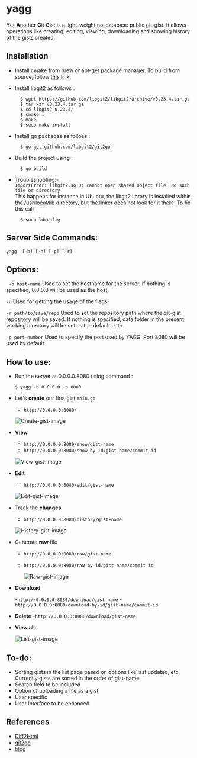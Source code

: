 # yagg

**Y**et **A**nother **G**it **G**ist is a light-weight no-database public git-gist. It allows operations like creating, editing, viewing, downloading and showing history of the gists created.

## Installation


- Install cmake from brew or apt-get package manager. To build from source, follow [this](https://cmake.org/install/) link

- Install libgit2 as follows :
    ```
      $ wget https://github.com/libgit2/libgit2/archive/v0.23.4.tar.gz
      $ tar xzf v0.23.4.tar.gz
      $ cd libgit2-0.23.4/
      $ cmake .
      $ make
      $ sudo make install
    ```

- Install go packages as folloes :
    ```
      $ go get github.com/libgit2/git2go
    ```

- Build the project using :
    ```
      $ go build
    ```


- Troubleshooting:-  
    ```ImportError: libgit2.so.0: cannot open shared object file: No such file or directory```  
         This happens for instance in Ubuntu, the libgit2 library is installed within the /usr/local/lib directory, but the linker does not look for it there.
         To fix this call
    ```
      $ sudo ldconfig
    ```

## Server Side Commands:

```
yagg  [-b] [-h] [-p] [-r]
```

## Options:


``` -b host-name```
    Used to set the hostname for the server. If nothing is specified, 0.0.0.0 will be used as the host.

``` -h ```
    Used for getting the usage of the flags.

``` -r path/to/save/repo ```
     Used to set the repository path where the git-gist repository will be saved. If nothing is specified, data folder in the present working directory will be set as the default path.

``` -p port-number ```
     Used to specify the port used by YAGG. Port 8080 will be used by default.

## How to use:

- Run the server at 0.0.0.0:8080 using command :

  ```
  $ yagg -b 0.0.0.0 -p 8080
  ```

- Let's **create** our first gist ``` main.go ```

    - ```http://0.0.0.0:8080/```

    ![Create-gist-image](https://github.com/gophergala2016/yagg/blob/master/images/create_gist.png "create")

- **View** 
    
    - ```http://0.0.0.0:8080/show/gist-name```
    - ```http://0.0.0.0:8080/show-by-id/gist-name/commit-id```

    ![View-gist-image](https://github.com/gophergala2016/yagg/blob/master/images/view_gist.png "view")

- **Edit**
    
    - ```http://0.0.0.0:8080/edit/gist-name```

    ![Edit-gist-image](https://github.com/gophergala2016/yagg/blob/master/images/edit_gist.png "edit")

- Track the **changes** 
    
    - ```http://0.0.0.0:8080/history/gist-name```

    ![History-gist-image](https://github.com/gophergala2016/yagg/blob/master/images/history_gist.png "history")

- Generate **raw** file
    - ```http://0.0.0.0:8080/raw/gist-name```
    - ```http://0.0.0.0:8080/raw-by-id/gist-name/commit-id```

        ![Raw-gist-image](https://github.com/gophergala2016/yagg/blob/master/images/raw_gist.png "raw")

- **Download** 

    -```http://0.0.0.0:8080/download/gist-name```
    -```http://0.0.0.0:8080/download-by-id/gist-name/commit-id```

- **Delete** 
    -```http://0.0.0.0:8080/download/gist-name```

- **View all**:

    ![List-gist-image](https://github.com/gophergala2016/yagg/blob/master/images/list_gist.png "list")
    
## To-do:
- Sorting gists in the list page based on options like last updated, etc. Currently gists are sorted in the order of gist-name
- Search field to be included
- Option of uploading a file as a gist
- User specific
- User Interface to be enhanced

 ## References
- [Diff2Html](https://github.com/rtfpessoa/diff2html)
- [git2go](https://godoc.org/github.com/libgit2/git2go)
- [blog](https://blog.gopheracademy.com/advent-2014/git2go-tutorial/)
